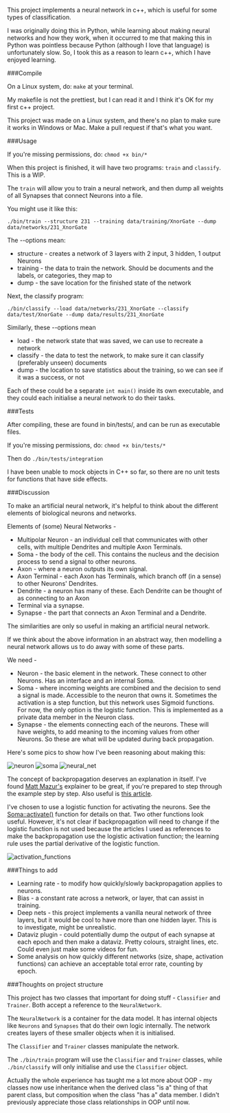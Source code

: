This project implements a neural network in c++, which is useful for some types of classification.

I was originally doing this in Python, while learning about making neural networks and how they
work, when it occurred to me that making this in Python was pointless because Python (although I
love that language) is unfortunately slow. So, I took this as a reason to learn c++, which I have
enjoyed learning.

###Compile

On a Linux system, do: `make` at your terminal.

My makefile is not the prettiest, but I can read it and I think it's OK for my first c++ project.

This project was made on a Linux system, and there's no plan to make sure it works in Windows or
Mac. Make a pull request if that's what you want.

###Usage

If you're missing permissions, do: `chmod +x bin/*`

When this project is finished, it will have two programs: `train` and `classify`. This is a WIP.

The `train` will allow you to train a neural network, and then dump all weights of all Synapses that
connect Neurons into a file.

You might use it like this:

    ./bin/train --structure 231 --training data/training/XnorGate --dump data/networks/231_XnorGate

The --options mean:

- structure - creates a network of 3 layers with 2 input, 3 hidden, 1 output Neurons
- training - the data to train the network. Should be documents and the labels, or categories, they
  map to
- dump - the save location for the finished state of the network

Next, the classify program:

    ./bin/classify --load data/networks/231_XnorGate --classify data/test/XnorGate --dump data/results/231_XnorGate

Similarly, these --options mean

- load - the network state that was saved, we can use to recreate a network
- classify - the data to test the network, to make sure it can classify (preferably unseen) documents
- dump - the location to save statistics about the training, so we can see if it was a success, or
  not

Each of these could be a separate `int main()` inside its own executable, and they could each
initialise a neural network to do their tasks.

###Tests

After compiling, these are found in bin/tests/, and can be run as executable files.

If you're missing permissions, do: `chmod +x bin/tests/*`

Then do `./bin/tests/integration`

I have been unable to mock objects in C++ so far, so there are no unit tests for functions that have
side effects.

###Discussion

To make an artificial neural network, it's helpful to think about the different elements of biological
neurons and networks.

Elements of (some) Neural Networks -

- Multipolar Neuron - an individual cell that communicates with other cells, with multiple
  Dendrites and multiple Axon Terminals.
- Soma - the body of the cell. This contains the nucleus and the decision process to send a signal to
other neurons.
- Axon - where a neuron outputs its own signal.
- Axon Terminal - each Axon has Terminals, which branch off (in a sense) to other Neurons' Dendrites.
- Dendrite - a neuron has many of these. Each Dendrite can be thought of as connecting to an Axon
- Terminal via a synapse.
- Synapse - the part that connects an Axon Terminal and a Dendrite.

The similarities are only so useful in making an artificial neural network.

If we think about the above information in an abstract way, then modelling a neural network allows
us to do away with some of these parts.

We need -

- Neuron - the basic element in the network. These connect to other Neurons. Has an interface and an
internal Soma.
- Soma - where incoming weights are combined and the decision to send a signal is made. Accessible to
the neuron that owns it. Sometimes the activation is a step function, but this network uses Sigmoid
functions. For now, the only option is the logistic function. This is implemented as a private data
member in the Neuron class.
- Synapse - the elements connecting each of the neurons. These will have weights, to add meaning to
the incoming values from other Neurons. So these are what will be updated during back propagation.

Here's some pics to show how I've been reasoning about making this:

![neuron](docs/neuron.png)
![soma](docs/soma.png)
![neural_net](docs/neural_net.png)

The concept of backpropagation deserves an explanation in itself. I've found
[Matt Mazur's](https://mattmazur.com/2015/03/17/a-step-by-step-backpropagation-example/) explainer
to be great, if you're prepared to step through the example step by step. 
Also useful is [this
article](https://web.archive.org/web/20150317210621/https://www4.rgu.ac.uk/files/chapter3%20-%20bp.pdf).

I've chosen to use a logistic function for activating the neurons. See the 
[Soma::activate()](/src/assets/soma.cpp) function for details on that. Two other functions 
look useful. However, it's not clear if backpropagation will need to change if the logistic function
is not used because the articles I used as references to make the backpropagation use the logistic
activation function; the learning rule uses the partial derivative of the logistic function.

![activation_functions](docs/activation_functions.png)

###Things to add

- Learning rate - to modify how quickly/slowly backpropagation applies to neurons.
- Bias - a constant rate across a network, or layer, that can assist in training.
- Deep nets - this project implements a vanilla neural network of three layers, but it would be
  cool to have more than one hidden layer. This is to investigate, might be unrealistic.
- Dataviz plugin - could potentially dump the output of each synapse at each epoch and then make a
  dataviz. Pretty colours, straight lines, etc. Could even just make some videos for fun.
- Some analysis on how quickly different networks (size, shape, activation functions) can achieve an
  acceptable total error rate, counting by epoch.

###Thoughts on project structure

This project has two classes that important for doing stuff - `Classifier` and `Trainer`. Both accept
a reference to the `NeuralNetwork`.

The `NeuralNetwork` is a container for the data model. It has internal objects like `Neurons` and
`Synapses` that do their own logic internally. The network creates layers of these smaller objects
when it is initialised.

The `Classifier` and `Trainer` classes manipulate the network.

The `./bin/train` program will use the `Classifier` and `Trainer` classes, while `./bin/classify`
will only initialise and use the `Classifier` object.

Actually the whole experience has taught me a lot more about OOP - my classes now use inheritance
when the derived class "is a" thing of that parent class, but composition when the class "has a"
data member. I didn't previously appreciate those class relationships in OOP until now.
